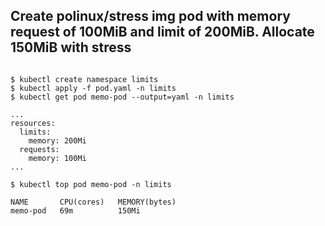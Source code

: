 ## Create polinux/stress img pod with memory request of 100MiB and limit of 200MiB. Allocate 150MiB with stress

```

$ kubectl create namespace limits
$ kubectl apply -f pod.yaml -n limits
$ kubectl get pod memo-pod --output=yaml -n limits

...
resources:
  limits:
    memory: 200Mi
  requests:
    memory: 100Mi
...

$ kubectl top pod memo-pod -n limits

NAME       CPU(cores)   MEMORY(bytes)   
memo-pod   69m          150Mi  
```
